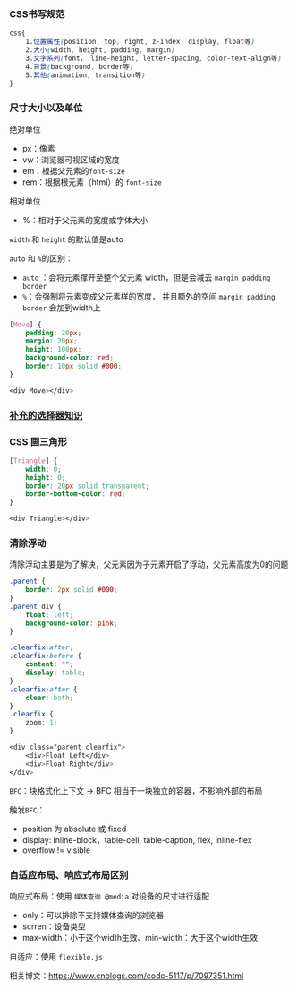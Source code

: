 ### CSS书写规范

```css
css{
    1.位置属性(position, top, right, z-index, display, float等)
    2.大小(width, height, padding, margin)
    3.文字系列(font， line-height, letter-spacing, color-text-align等)
    4.背景(background, border等)
    5.其他(animation, transition等)
}
```



### 尺寸大小以及单位

绝对单位 

- px：像素 
- vw：浏览器可视区域的宽度
- em：根据父元素的`font-size`
- rem：根据根元素（html）的 `font-size`

相对单位 

- %：相对于父元素的宽度或字体大小

`width` 和 `height` 的默认值是auto

`auto` 和 `%`的区别：

- `auto` ：会将元素撑开至整个父元素 width，但是会减去 `margin padding border` 
- `%`：会强制将元素变成父元素样的宽度， 并且额外的空间  `margin padding border` 会加到width上

```css
[Move] {
    padding: 20px;
    margin: 20px;
    height: 100px;
    background-color: red;
    border: 10px solid #000;
}

<div Move></div>
```



### [补充的选择器知识](https://juejin.cn/search?query=CSS%E9%80%89%E6%8B%A9%E5%99%A8&fromSeo=1&fromHistory=0&fromSuggest=0)



### CSS 画三角形

```css
[Triangle] {
    width: 0;
    height: 0;
    border: 20px solid transparent;
    border-bottom-color: red;
}

<div Triangle></div>
```



### 清除浮动

清除浮动主要是为了解决，父元素因为子元素开启了浮动，父元素高度为0的问题

```css
.parent {
    border: 2px solid #000;
}
.parent div {
    float: left;
    background-color: pink;
}

.clearfix:after,
.clearfix:before {
    content: "";
    display: table;
}
.clearfix:after {
    clear: both;
}
.clearfix {
    zoom: 1;
}

<div class="parent clearfix">
    <div>Float Left</div>
    <div>Float Right</div>
</div>
```



`BFC`：块格式化上下文   →  BFC 相当于一块独立的容器，不影响外部的布局

触发`BFC`：

- position 为 absolute 或 fixed
- display: inline-block，table-cell, table-caption, flex, inline-flex
- overflow != visible



### 自适应布局、响应式布局区别

响应式布局：使用 `媒体查询 @media` 对设备的尺寸进行适配

- only：可以排除不支持媒体查询的浏览器
- scrren：设备类型
- max-width：小于这个width生效、min-width：大于这个width生效


自适应：使用 `flexible.js`



相关博文：https://www.cnblogs.com/codc-5117/p/7097351.html 



